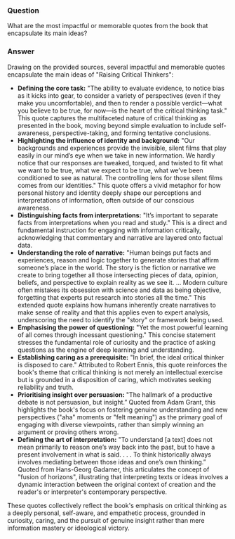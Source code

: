 ### Question

What are the most impactful or memorable quotes from the book that encapsulate its main ideas?

### Answer

Drawing on the provided sources, several impactful and memorable quotes encapsulate the main ideas of "Raising Critical Thinkers":

- **Defining the core task:** "The ability to evaluate evidence, to notice bias as it kicks into gear, to consider a variety of perspectives (even if they make you uncomfortable), and then to render a possible verdict—what you believe to be true, for now—is the heart of the critical thinking task." This quote captures the multifaceted nature of critical thinking as presented in the book, moving beyond simple evaluation to include self-awareness, perspective-taking, and forming tentative conclusions.
- **Highlighting the influence of identity and background:** "Our backgrounds and experiences provide the invisible, silent films that play easily in our mind’s eye when we take in new information. We hardly notice that our responses are tweaked, torqued, and twisted to fit what we want to be true, what we expect to be true, what we’ve been conditioned to see as natural. The controlling lens for those silent films comes from our identities." This quote offers a vivid metaphor for how personal history and identity deeply shape our perceptions and interpretations of information, often outside of our conscious awareness.
- **Distinguishing facts from interpretations:** "It’s important to separate facts from interpretations when you read and study." This is a direct and fundamental instruction for engaging with information critically, acknowledging that commentary and narrative are layered onto factual data.
- **Understanding the role of narrative:** "Human beings put facts and experiences, reason and logic together to generate stories that affirm someone’s place in the world. The story is the fiction or narrative we create to bring together all those intersecting pieces of data, opinion, beliefs, and perspective to explain reality as we see it. ... Modern culture often mistakes its obsession with science and data as being objective, forgetting that experts put research into stories all the time." This extended quote explains how humans inherently create narratives to make sense of reality and that this applies even to expert analysis, underscoring the need to identify the "story" or framework being used.
- **Emphasising the power of questioning:** "Yet the most powerful learning of all comes through incessant questioning." This concise statement stresses the fundamental role of curiosity and the practice of asking questions as the engine of deep learning and understanding.
- **Establishing caring as a prerequisite:** "In brief, the ideal critical thinker is disposed to care." Attributed to Robert Ennis, this quote reinforces the book's theme that critical thinking is not merely an intellectual exercise but is grounded in a disposition of caring, which motivates seeking reliability and truth.
- **Prioritising insight over persuasion:** "The hallmark of a productive debate is not persuasion, but insight.” Quoted from Adam Grant, this highlights the book's focus on fostering genuine understanding and new perspectives ("aha" moments or "felt meaning") as the primary goal of engaging with diverse viewpoints, rather than simply winning an argument or proving others wrong.
- **Defining the art of interpretation:** "To understand [a text] does not mean primarily to reason one’s way back into the past, but to have a present involvement in what is said. . . . To think historically always involves mediating between those ideas and one’s own thinking.” Quoted from Hans-Georg Gadamer, this articulates the concept of "fusion of horizons", illustrating that interpreting texts or ideas involves a dynamic interaction between the original context of creation and the reader's or interpreter's contemporary perspective.

These quotes collectively reflect the book's emphasis on critical thinking as a deeply personal, self-aware, and empathetic process, grounded in curiosity, caring, and the pursuit of genuine insight rather than mere information mastery or ideological victory.